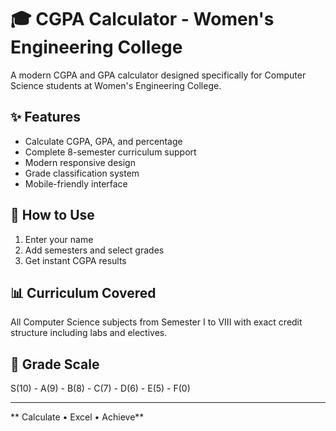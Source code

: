 # 🎓 CGPA Calculator - Women's Engineering College

A modern CGPA and GPA calculator designed specifically for Computer Science students at Women's Engineering College.

## ✨ Features

- Calculate CGPA, GPA, and percentage
- Complete 8-semester curriculum support
- Modern responsive design
- Grade classification system
- Mobile-friendly interface

## 🚀 How to Use

1. Enter your name
2. Add semesters and select grades
3. Get instant CGPA results

## 📊 Curriculum Covered

All Computer Science subjects from Semester I to VIII with exact credit structure including labs and electives.

## 🎯 Grade Scale

S(10) - A(9) - B(8) - C(7) - D(6) - E(5) - F(0)

---

** Calculate • Excel • Achieve**
